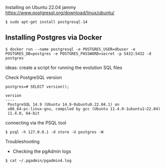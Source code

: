 

Installing on Ubuntu 22.04 jammy
https://www.postgresql.org/download/linux/ubuntu/

```shell
$ sudo apt-get install postgresql-14
```

## Installing Postgres via Docker

```shell
$ docker run --name postgresql -e POSTGRES_USER=dbuser -e POSTGRES_DB=postgres -e POSTGRES_PASSWORD=secret -p 5432:5432 -d postgres
```

ideas:
    create a script for running the evolution SQL files

Check PostgreSQL version

```shell
postgres=# SELECT version();

version 
----
 PostgreSQL 14.9 (Ubuntu 14.9-0ubuntu0.22.04.1) on 
 x86_64-pc-linux-gnu, compiled by gcc (Ubuntu 11.4.0-1ubuntu1~22.04) 
 11.4.0, 64-bit
```


connecting via the PSQL tool

```shell
$ psql -h 127.0.0.1 -d store -U postgres -W
```

Troubleshooting

- Checking the pgAdmin logs
```shell
$ cat ~/.pgadmin/pgadmin4.log
```
